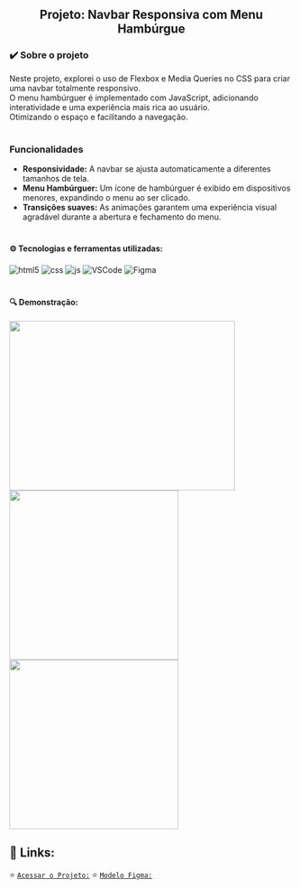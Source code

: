 <h2 align="center">Projeto: Navbar Responsiva com Menu Hambúrgue</h2>

### ✔️ Sobre o projeto
Neste projeto, explorei o uso de Flexbox e Media Queries no CSS para criar uma navbar totalmente responsivo.  
O menu hambúrguer é implementado com JavaScript, adicionando interatividade e uma experiência mais rica ao usuário.  
Otimizando o espaço e facilitando a navegação.
#
### Funcionalidades
* **Responsividade:** A navbar se ajusta automaticamente a diferentes tamanhos de tela.
* **Menu Hambúrguer:** Um ícone de hambúrguer é exibido em dispositivos menores, expandindo o menu ao ser clicado.
* **Transições suaves:** As animações garantem uma experiência visual agradável durante a abertura e fechamento do menu.

# <h4> ⚙️ Tecnologias e ferramentas utilizadas: </h4>

<div style="display: inline_block">
  <img align="center" alt="html5" src="https://img.shields.io/badge/HTML5-E34F26?style=flat&logo=html5&logoColor=white"/>
  <img align="center" alt="css" src="https://img.shields.io/badge/CSS3-1572B6?style=flat&logo=css3&logoColor=white"/>
  <img align="center" alt="js" src="https://img.shields.io/badge/JavaScript-F7DF1E?style=flat&logo=javascript&logoColor=black"/>
  <img align="center" alt="VSCode" src="https://img.shields.io/badge/-Visual%20Studio%20Code-05122A?style=flat&logo=visual-studio-code&logoColor=007ACC"/>
  <img align="center" alt="Figma" src="https://img.shields.io/badge/-Figma-05122A?style=flat&logo=figma&logoColor=007ACC"/>

#
#### 🔍 Demonstração:
<img src="https://github.com/user-attachments/assets/61046726-43d7-4e73-8a73-0c8b34a6a735" width="400" height="300"/> 
<img src="https://github.com/user-attachments/assets/115a23a7-0bbb-46ce-ad6c-ff239d8ab2fa" width="300" height="300"/> 
<img src="https://github.com/user-attachments/assets/fc72a64b-679a-4d00-900b-79e9eefa0088" width="300" height="300"/>

## 🔗 Links:
:star: [`Acessar o Projeto:`](https://ha1000tong.github.io/nav-bar/)
:star: [`Modelo Figma:`](https://www.figma.com/file/RYONldMtUCyxGElXcLC4yp/NavBarResponsivo?t=xLNQ9mDn5Bsw8HQi-6)
